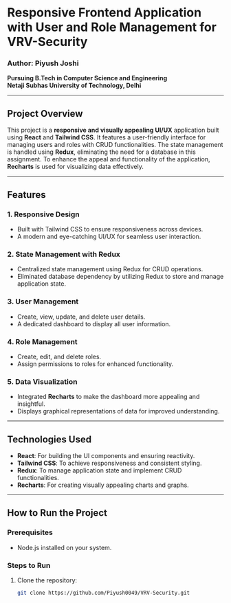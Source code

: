 # Responsive Frontend Application with User and Role Management for VRV-Security

### Author: Piyush Joshi  
**Pursuing B.Tech in Computer Science and Engineering**  
**Netaji Subhas University of Technology, Delhi**  

---

## Project Overview

This project is a **responsive and visually appealing UI/UX** application built using **React** and **Tailwind CSS**. It features a user-friendly interface for managing users and roles with CRUD functionalities. The state management is handled using **Redux**, eliminating the need for a database in this assignment. To enhance the appeal and functionality of the application, **Recharts** is used for visualizing data effectively.

---

## Features

### 1. **Responsive Design**
- Built with Tailwind CSS to ensure responsiveness across devices.
- A modern and eye-catching UI/UX for seamless user interaction.

### 2. **State Management with Redux**
- Centralized state management using Redux for CRUD operations.
- Eliminated database dependency by utilizing Redux to store and manage application state.

### 3. **User Management**
- Create, view, update, and delete user details.
- A dedicated dashboard to display all user information.

### 4. **Role Management**
- Create, edit, and delete roles.
- Assign permissions to roles for enhanced functionality.

### 5. **Data Visualization**
- Integrated **Recharts** to make the dashboard more appealing and insightful.
- Displays graphical representations of data for improved understanding.

---

## Technologies Used

- **React**: For building the UI components and ensuring reactivity.
- **Tailwind CSS**: To achieve responsiveness and consistent styling.
- **Redux**: To manage application state and implement CRUD functionalities.
- **Recharts**: For creating visually appealing charts and graphs.

---

## How to Run the Project

### Prerequisites
- Node.js installed on your system.

### Steps to Run
1. Clone the repository:
   ```bash
   git clone https://github.com/Piyush0049/VRV-Security.git
